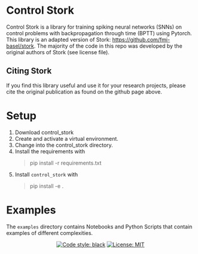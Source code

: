 # Control Stork

Control Stork is a library for training spiking neural networks (SNNs) on control problems with backpropagation through time (BPTT) using Pytorch. This library is an adapted version of Stork: https://github.com/fmi-basel/stork. The majority of the code in this repo was developed by the original authors of Stork (see license file).

## Citing Stork

If you find this library useful and use it for your research projects, please cite the original publication as found on the github page above.

# Setup

1. Download control_stork
2. Create and activate a virtual environment. 
3. Change into the control_stork directory.
4. Install the requirements with
    > pip install -r requirements.txt
5. Install `control_stork` with
    > pip install -e .

# Examples

The `examples` directory contains Notebooks and Python Scripts that contain examples of different complexities. 

<p align="center">
<a href="https://github.com/psf/black"><img alt="Code style: black" src="https://img.shields.io/badge/code%20style-black-000000.svg"></a>
<a href=""><img alt="License: MIT" src="https://black.readthedocs.io/en/stable/_static/license.svg"></a>
</p>